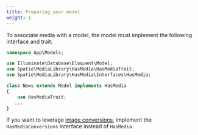 ```yaml
---
title: Preparing your model
weight: 1
---
```


To associate media with a model, the model must implement the following interface and trait:

```php
namespace App\Models;

use Illuminate\Database\Eloquent\Model;
use Spatie\MediaLibrary\HasMedia\HasMediaTrait;
use Spatie\MediaLibrary\HasMedia\Interfaces\HasMedia;

class News extends Model implements HasMedia
{
    use HasMediaTrait;
   ...
}
```

If you want to leverage [image conversions](https://docs.spatie.be/laravel-medialibrary/v6/converting-images/defining-conversions), implement the `HasMediaConversions` interface instead of `HasMedia`.
